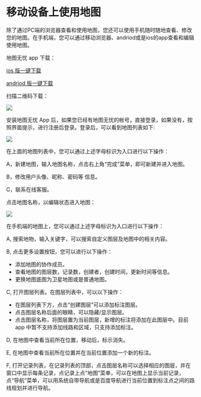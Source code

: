 # 移动设备上使用地图
除了通过PC端的浏览器查看和使用地图，您还可以使用手机随时随地查看、修改您的地图。在手机端，您可以通过移动浏览器、andriod或是ios的app查看和编辑使用地图。

地图无忧 app 下载：

[ios 版一键下载](https://itunes.apple.com/WebObjects/MZStore.woa/wa/viewSoftware?id=1021830774&mt=8)

[andriod 版一键下载](http://www.dituwuyou.com/app/dituwuyou.apk)

扫描二维码下载：


![](http://pic.dituwuyou.com/map%2Fpicture%2FappQRCode.png)

安装地图无忧 App 后，如果您已经有地图无忧的帐号，直接登录，如果没有，按照界面提示，进行注册后登录。登录后，可以看到地图列表如下:

![](http://pic.dituwuyou.com/map%2Fpicture%2Fmaplist.jpg)

在上面的地图列表中，您可以通过上述字母标识为入口进行以下操作：

A，新建地图，输入地图名称，点击右上角“完成”菜单，即可新建并进入地图。

B，修改用户头像、昵称、密码等 信息。

C，联系在线客服。

点击地图名称，以编辑状态进入地图：

![](http://pic.dituwuyou.com/map%2Fpicture%2Fmap.jpg)

在手机端的地图上，您可以通过上述字母标识为入口进行以下操作：

A, 搜索地物，输入关键字，可以搜索自定义图层及地图中的相关内容。

B, 点击更多设置按钮，您可以进行以下操作：

* 添加地图的协作成员。
* 查看地图的图层数，记录数，创建者，创建时间，更新时间等信息。
* 更换地图底图为卫星地图或是普通地图。


C, 打开图层列表。在图层列表中，可以以下操作：

* 在图层列表下方，点击“创建图层”可以添加标注图层。
* 点击图层名称后面的眼睛，可以隐藏/显示图层。
* 点击图层名称，将图层置为当前图层，新增的标注将添加在此图层中。目前 app 中暂不支持添加线路和区域，只支持添加标注。


D, 在地图中查看当前所在位置，移动后，标示消失。

E, 在地图中查看当前所在位置并在当前位置添加一个新的标注。

F, 打开记录列表，在记录列表的顶部，点击图层名称可以选择相应的图层，并在窗口中显示每条记录，点记录上点“地图”菜单，可以在地图上显示当前记录，点“导航”菜单，可以用系统自带导航或是百度导航进行当前位置到标注点之间的路线规划并进行导航。

